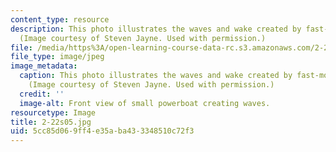 ```yaml
---
content_type: resource
description: This photo illustrates the waves and wake created by fast-moving boats.
  (Image courtesy of Steven Jayne. Used with permission.)
file: /media/https%3A/open-learning-course-data-rc.s3.amazonaws.com/2-22-design-principles-for-ocean-vehicles-13-42-spring-2005/5cc85d069ff4e35aba433348510c72f3_2-22s05.jpg
file_type: image/jpeg
image_metadata:
  caption: This photo illustrates the waves and wake created by fast-moving boats.
    (Image courtesy of Steven Jayne. Used with permission.)
  credit: ''
  image-alt: Front view of small powerboat creating waves.
resourcetype: Image
title: 2-22s05.jpg
uid: 5cc85d06-9ff4-e35a-ba43-3348510c72f3
---
```

